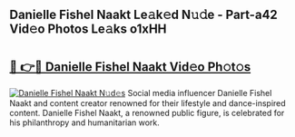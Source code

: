 ## Danielle Fishel Naakt Le𝚊k𝚎d N𝚞𝚍e - Part-a42 Vid𝚎o Photos Le𝚊ks o1xHH

# <h2><a href="http://fb4xy97.evod.top/?m=Danielle+Fishel+Naakt">🔗 👉🔴 Danielle Fishel Naakt Vid𝚎o Ph𝚘t𝚘s</a></h2>

[![Danielle Fishel Naakt N𝚞d𝚎s](https://i.imgur.com/8V9OHl7.gif)](http://fb4xy97.evod.top/?m=Danielle+Fishel+Naakt)
Social media influencer Danielle Fishel Naakt and content creator renowned for their lifestyle and dance-inspired content. Danielle Fishel Naakt, a renowned public figure, is celebrated for his philanthropy and humanitarian work. 
